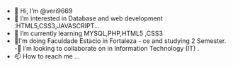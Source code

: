 - 👋 Hi, I’m @veri9669
- 👀 I’m interested in Database and web development :HTML5,CSS3,JAVASCRIPT... 
- 🌱 I’m currently learning  MYSQL,PHP,HTML5 ,CSS3
- 🏫I'm doing Faculdade Estacio in Fortaleza - ce and studying 2 Semester.
-💞️ I’m looking to collaborate on in Information Technology (IT) . 
- 📫 How to reach me ... 

<!---
veri9669/veri9669 is a ✨ special ✨ repository because its `README.md` (this file) appears on your GitHub profile.
You can click the Preview link to take a look at your changes.>

---- MySQL Workbench Forward Engineering

SET @OLD_UNIQUE_CHECKS=@@UNIQUE_CHECKS, UNIQUE_CHECKS=0;
SET @OLD_FOREIGN_KEY_CHECKS=@@FOREIGN_KEY_CHECKS, FOREIGN_KEY_CHECKS=0;
SET @OLD_SQL_MODE=@@SQL_MODE, SQL_MODE='ONLY_FULL_GROUP_BY,STRICT_TRANS_TABLES,NO_ZERO_IN_DATE,NO_ZERO_DATE,ERROR_FOR_DIVISION_BY_ZERO,NO_ENGINE_SUBSTITUTION';

-- -----------------------------------------------------
-- Schema revista_noticias
-- -----------------------------------------------------

-- -----------------------------------------------------
-- Schema revista_noticias
-- -----------------------------------------------------
CREATE SCHEMA IF NOT EXISTS `revista_noticias` DEFAULT CHARACTER SET utf8 ;
USE `revista_noticias` ;

-- -----------------------------------------------------
-- Table `categorias`
-- -----------------------------------------------------
CREATE TABLE IF NOT EXISTS `categorias` (
  `id` INT(11) NOT NULL,
  `nome` VARCHAR(255) NOT NULL,
  PRIMARY KEY (`id`))
ENGINE = InnoDB
DEFAULT CHARACTER SET = utf8;


-- -----------------------------------------------------
-- Table `usuarios`
-- -----------------------------------------------------
CREATE TABLE IF NOT EXISTS `usuarios` (
  `id` INT(11) NOT NULL,
  `nome` VARCHAR(45) NULL DEFAULT NULL,
  `email` VARCHAR(255) NULL DEFAULT NULL,
  `senha` VARCHAR(255) NULL DEFAULT NULL,
  `tipo` INT(11) NULL DEFAULT NULL,
  `status` VARCHAR(255) NULL DEFAULT NULL,
  `Usuarioscol` VARCHAR(45) NULL DEFAULT NULL,
  PRIMARY KEY (`id`))
ENGINE = InnoDB
DEFAULT CHARACTER SET = utf8;


SET SQL_MODE=@OLD_SQL_MODE;
SET FOREIGN_KEY_CHECKS=@OLD_FOREIGN_KEY_CHECKS;
SET UNIQUE_CHECKS=@OLD_UNIQUE_CHECKS;

